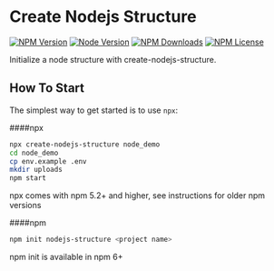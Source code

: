 Create Nodejs Structure
=====================

[![NPM Version][npm-image]][npm-url]
[![Node Version][node-image]][node-url]
[![NPM Downloads][downloads-image]][downloads-url]
[![NPM License][npm-license]][npm-url]
  
Initialize a node structure with create-nodejs-structure.

How To Start
---------------

The simplest way to get started is to use `npx`:

####npx
```bash
npx create-nodejs-structure node_demo
cd node_demo
cp env.example .env
mkdir uploads
npm start
```
npx comes with npm 5.2+ and higher, see instructions for older npm versions


####npm
```bash
npm init nodejs-structure <project name>
```
npm init <initializer> is available in npm 6+

[npm-image]: https://img.shields.io/npm/v/create-nodejs-structure
[npm-url]: https://www.npmjs.com/package/create-nodejs-structure
[node-image]: https://img.shields.io/node/v/create-nodejs-structure
[node-url]: https://www.npmjs.com/package/create-nodejs-structure
[downloads-image]: https://img.shields.io/npm/dm/create-nodejs-structure.svg
[downloads-url]: https://github.com/rahul2104/demo-node
[npm-license]:https://img.shields.io/npm/l/create-nodejs-structure
